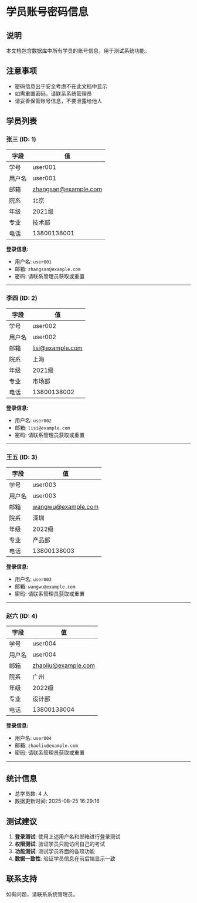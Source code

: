 # 学员账号密码信息

## 说明
本文档包含数据库中所有学员的账号信息，用于测试系统功能。

## 注意事项
- 密码信息出于安全考虑不在此文档中显示
- 如需重置密码，请联系系统管理员
- 请妥善保管账号信息，不要泄露给他人

## 学员列表

### 张三 (ID: 1)

| 字段 | 值 |
|------|-----|
| 学号 | user001 |
| 用户名 | user001 |
| 邮箱 | zhangsan@example.com |
| 院系 | 北京 |
| 年级 | 2021级 |
| 专业 | 技术部 |
| 电话 | 13800138001 |

**登录信息:**
- 用户名: `user001`
- 邮箱: `zhangsan@example.com`
- 密码: 请联系管理员获取或重置

---

### 李四 (ID: 2)

| 字段 | 值 |
|------|-----|
| 学号 | user002 |
| 用户名 | user002 |
| 邮箱 | lisi@example.com |
| 院系 | 上海 |
| 年级 | 2021级 |
| 专业 | 市场部 |
| 电话 | 13800138002 |

**登录信息:**
- 用户名: `user002`
- 邮箱: `lisi@example.com`
- 密码: 请联系管理员获取或重置

---

### 王五 (ID: 3)

| 字段 | 值 |
|------|-----|
| 学号 | user003 |
| 用户名 | user003 |
| 邮箱 | wangwu@example.com |
| 院系 | 深圳 |
| 年级 | 2022级 |
| 专业 | 产品部 |
| 电话 | 13800138003 |

**登录信息:**
- 用户名: `user003`
- 邮箱: `wangwu@example.com`
- 密码: 请联系管理员获取或重置

---

### 赵六 (ID: 4)

| 字段 | 值 |
|------|-----|
| 学号 | user004 |
| 用户名 | user004 |
| 邮箱 | zhaoliu@example.com |
| 院系 | 广州 |
| 年级 | 2022级 |
| 专业 | 设计部 |
| 电话 | 13800138004 |

**登录信息:**
- 用户名: `user004`
- 邮箱: `zhaoliu@example.com`
- 密码: 请联系管理员获取或重置

---


## 统计信息

- 总学员数: 4 人
- 数据更新时间: 2025-08-25 16:29:16

## 测试建议

1. **登录测试**: 使用上述用户名和邮箱进行登录测试
2. **权限测试**: 验证学员只能访问自己的考试
3. **功能测试**: 测试学员界面的各项功能
4. **数据一致性**: 验证学员信息在前后端显示一致

## 联系支持

如有问题，请联系系统管理员。

